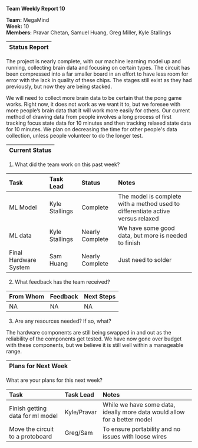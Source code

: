 **Team Weekly Report 10**

**Team:** MegaMind  
**Week:** 10  
**Members:** Pravar Chetan, Samuel Huang, Greg Miller, Kyle Stallings

| Status Report |
| :---- |

The project is nearly complete, with our machine learning model up and running, collecting brain data and focusing on certain types. The circuit has been compressed into a far smaller board in an effort to have less room for error with the lack in quality of these chips. The stages still exist as they had previously, but now they are being stacked. 

We will need to collect more brain data to be certain that the pong game works. Right now, it does not work as we want it to, but we foresee with more people’s brain data that it will work more easily for others. Our current method of drawing data from people involves a long process of first tracking focus state data for 10 minutes and then tracking relaxed state data for 10 minutes. We plan on decreasing the time for other people's data collection, unless people volunteer to do the longer test.

| Current Status |
| :---- |

1. What did the team work on this past week?  
   

| Task | Task Lead | Status | Notes |
| :---- | :---- | :---- | :---- |
| ML Model | Kyle Stallings | Complete | The model is complete with a method used to differentiate active versus relaxed |
| ML data | Kyle Stallings | Nearly Complete | We have some good data, but more is needed to finish |
| Final Hardware System | Sam Huang | Nearly Complete | Just need to solder |

   

2. What feedback has the team received?

| From Whom | Feedback | Next Steps |
| :---- | :---- | :---- |
| NA | NA | NA |

   

3. Are any resources needed? If so, what?

The hardware components are still being swapped in and out as the reliability of the components get tested. We have now gone over budget with these components, but we believe it is still well within a manageable range.

| Plans for Next Week |
| :---- |

What are your plans for this next week?

| Task | Task Lead | Notes |
| :---- | :---- | :---- |
| Finish getting data for ml model | Kyle/Pravar | While we have some data, ideally more data would allow for a better model |
| Move the circuit to a protoboard | Greg/Sam | To ensure portability and no issues with loose wires |

